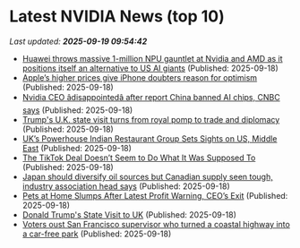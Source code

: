 # Latest NVIDIA News (top 10)
_Last updated: **2025-09-19 09:54:42**_

- [Huawei throws massive 1-million NPU gauntlet at Nvidia and AMD as it positions itself an alternative to US AI giants](https://www.techradar.com/pro/huawei-throws-massive-1-million-npu-gauntlet-at-nvidia-and-amd-as-it-positions-itself-an-alternative-to-us-ai-giants) (Published: 2025-09-18)
- [Apple’s higher prices give iPhone doubters reason for optimism](https://economictimes.indiatimes.com/industry/cons-products/electronics/apples-higher-prices-give-iphone-doubters-reason-for-optimism/articleshow/123971755.cms) (Published: 2025-09-18)
- [Nvidia CEO âdisappointedâ after report China banned AI chips, CNBC says](https://thefly.com/permalinks/entry.php/id4199729/NVDA-Nvidia-CEO-acircAcirceuroAcirctildedisappointedacircAcirceuroAcirctrade-after-report-China-banned-AI-chips-CNBC-says) (Published: 2025-09-18)
- [Trump's U.K. state visit turns from royal pomp to trade and diplomacy](https://www.cbsnews.com/live-updates/trump-uk-visit-melania-king-charles-keir-starmer-trade-gaza-war-ukraine/) (Published: 2025-09-18)
- [UK’s Powerhouse Indian Restaurant Group Sets Sights on US, Middle East](https://biztoc.com/x/9f8c71104f1d76b4) (Published: 2025-09-18)
- [The TikTok Deal Doesn’t Seem to Do What It Was Supposed To](https://biztoc.com/x/bfe5a2686ca70a49) (Published: 2025-09-18)
- [Japan should diversify oil sources but Canadian supply seen tough, industry association head says](https://biztoc.com/x/09430d48c41aed98) (Published: 2025-09-18)
- [Pets at Home Slumps After Latest Profit Warning, CEO’s Exit](https://biztoc.com/x/a0f43a82b0d17624) (Published: 2025-09-18)
- [Donald Trump's State Visit to UK](https://biztoc.com/x/b09eadda86ea9f11) (Published: 2025-09-18)
- [Voters oust San Francisco supervisor who turned a coastal highway into a car-free park](https://biztoc.com/x/70bf2c91198f2a83) (Published: 2025-09-18)
